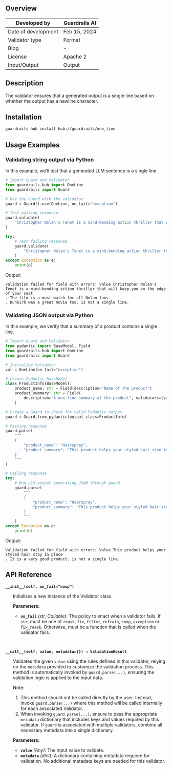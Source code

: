 ## Overview

| Developed by | Guardrails AI |
| --- | --- |
| Date of development | Feb 15, 2024 |
| Validator type | Format |
| Blog | - |
| License | Apache 2 |
| Input/Output | Output |

## Description

The validator ensures that a generated output is a single line based on whether the output has a newline character.

## Installation

```bash
guardrails hub install hub://guardrails/one_line
```

## Usage Examples

### Validating string output via Python

In this example, we’ll test that a generated LLM sentence is a single line.

```python
# Import Guard and Validator
from guardrails.hub import OneLine
from guardrails import Guard

# Use the Guard with the validator
guard = Guard().use(OneLine, on_fail="exception")

# Test passing response
guard.validate(
    "Christopher Nolan's Tenet is a mind-bending action thriller that will keep you on the edge of your seat. The film is a must-watch for all Nolan fans."
)

try:
    # Test failing response
    guard.validate(
        "Christopher Nolan's Tenet is a mind-bending action thriller that will keep you on the edge of your seat\n. The film is a must-watch for all Nolan fans\n. Dunkirk was a great movie too."
    )
except Exception as e:
    print(e)
```
Output:
```console
Validation failed for field with errors: Value Christopher Nolan's Tenet is a mind-bending action thriller that will keep you on the edge of your seat
. The film is a must-watch for all Nolan fans
. Dunkirk was a great movie too. is not a single line.
```

### Validating JSON output via Python

In this example, we verify that a summary of a product contains a single line.

```python
# Import Guard and Validator
from pydantic import BaseModel, Field
from guardrails.hub import OneLine
from guardrails import Guard

# Initialize Validator
val = OneLine(on_fail="exception")

# Create Pydantic BaseModel
class ProductInfo(BaseModel):
    product_name: str = Field(description="Name of the product")
    product_summary: str = Field(
        description="A one line summary of the product", validators=[val]
    )

# Create a Guard to check for valid Pydantic output
guard = Guard.from_pydantic(output_class=ProductInfo)

# Passing response
guard.parse(
    """
    {
        "product_name": "Hairspray",
        "product_summary": "This product helps your styled hair stay in place."
    }
    """
)

# Failing response
try:
    # Run LLM output generating JSON through guard
    guard.parse(
        """
        {
            "product_name": "Hairspray",
            "product_summary": "This product helps your styled hair stay in place\n. It is a very good product."
        }
        """
    )
except Exception as e:
    print(e)
```
Output:
```console
Validation failed for field with errors: Value This product helps your styled hair stay in place
. It is a very good product. is not a single line.
```

## API Reference

**`__init__(self, on_fail="noop")`**
<ul>

Initializes a new instance of the Validator class.

**Parameters:**

- **`on_fail`** *(str, Callable):* The policy to enact when a validator fails. If `str`, must be one of `reask`, `fix`, `filter`, `refrain`, `noop`, `exception` or `fix_reask`. Otherwise, must be a function that is called when the validator fails.

</ul>

<br>

**`__call__(self, value, metadata={}) → ValidationResult`**

<ul>

Validates the given `value` using the rules defined in this validator, relying on the `metadata` provided to customize the validation process. This method is automatically invoked by `guard.parse(...)`, ensuring the validation logic is applied to the input data.

Note:

1. This method should not be called directly by the user. Instead, invoke `guard.parse(...)` where this method will be called internally for each associated Validator.
2. When invoking `guard.parse(...)`, ensure to pass the appropriate `metadata` dictionary that includes keys and values required by this validator. If `guard` is associated with multiple validators, combine all necessary metadata into a single dictionary.

**Parameters:**

- **`value`** *(Any):* The input value to validate.
- **`metadata`** *(dict):* A dictionary containing metadata required for validation. No additional metadata keys are needed for this validator.

</ul>
